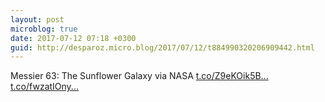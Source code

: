 ```yaml
---
layout: post
microblog: true
date: 2017-07-12 07:18 +0300
guid: http://desparoz.micro.blog/2017/07/12/t884990320206909442.html
---
```

Messier 63: The Sunflower Galaxy via NASA [t.co/Z9eKOik5B...](https://t.co/Z9eKOik5BU) [t.co/fwzatIOny...](https://t.co/fwzatIOnyK)
